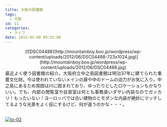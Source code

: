 ```yaml
---
title: 大阪の図書館
tags:
  - 大阪
id: 11
categories:
  - ライフ
date: 2012-05-08 09:55:00
---
```


<div class="separator" style="clear: both; text-align: center;">[![DSC04488](http://mountainboy.boo.jp/wordpress/wp-content/uploads/2012/06/DSC04488-723x1024.jpg)](http://mountainboy.boo.jp/wordpress/wp-content/uploads/2012/06/DSC04488.jpg)</div>
<div style="text-align: justify;">
<div class="separator" style="clear: both; text-align: center;"></div>
</div>
<div style="text-align: justify;"></div>
<div style="text-align: justify;">
<div class="separator" style="clear: both; text-align: center;"></div>
最近よく使う図書館の紹介。大阪府立中之島図書館は明治37年に建てられた重要文化財。今は使われていないメインの扉や中のドームの迫力がお気に入り。中之島にあるため周囲は川に囲まれており、ゆったりとしたロケーションもかなりいい。でも、内部の閲覧室や自習室は何とも事務臭いダサい内装なのでガッカリ！もったいない！ヨーロッパでは古い建物のとモダンな内装が絶妙にマッチしてるような光景をよく目にするけど、何が違うのかな・・・。
<div class="separator" style="clear: both; text-align: center;"></div>
&nbsp;

[![to-02](http://mountainboy.boo.jp/wordpress/wp-content/uploads/2012/06/to-02-1024x718.jpg)](http://mountainboy.boo.jp/wordpress/wp-content/uploads/2012/06/to-02.jpg)

</div>